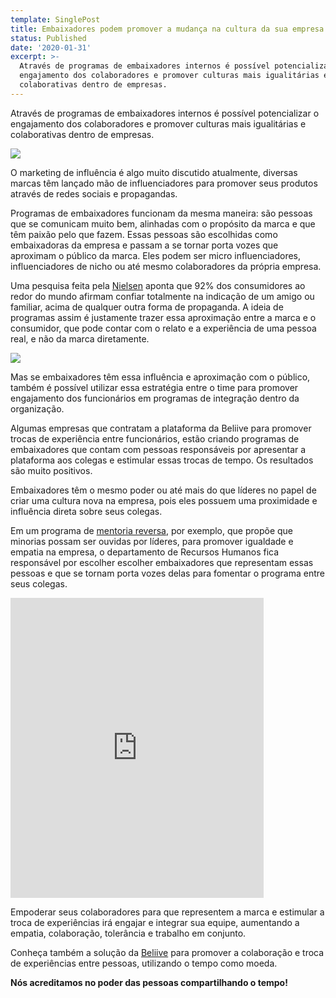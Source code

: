 ```yaml
---
template: SinglePost
title: Embaixadores podem promover a mudança na cultura da sua empresa
status: Published
date: '2020-01-31'
excerpt: >-
  Através de programas de embaixadores internos é possível potencializar o
  engajamento dos colaboradores e promover culturas mais igualitárias e
  colaborativas dentro de empresas.
---
```

Através de programas de embaixadores internos é possível potencializar o engajamento dos colaboradores e promover culturas mais igualitárias e colaborativas dentro de empresas.

![](/images/uploads/1_gpd6uskundeojyvarqpira.jpg)

O marketing de influência é algo muito discutido atualmente, diversas marcas têm lançado mão de influenciadores para promover seus produtos através de redes sociais e propagandas.

Programas de embaixadores funcionam da mesma maneira: são pessoas que se comunicam muito bem, alinhadas com o propósito da marca e que têm paixão pelo que fazem. Essas pessoas são escolhidas como embaixadoras da empresa e passam a se tornar porta vozes que aproximam o público da marca. Eles podem ser micro influenciadores, influenciadores de nicho ou até mesmo colaboradores da própria empresa.

Uma pesquisa feita pela [Nielsen](https://www.nielsen.com/us/en/insights/article/2012/consumer-trust-in-online-social-and-mobile-advertising-grows/) aponta que 92% dos consumidores ao redor do mundo afirmam confiar totalmente na indicação de um amigo ou familiar, acima de qualquer outra forma de propaganda. A ideia de programas assim é justamente trazer essa aproximação entre a marca e o consumidor, que pode contar com o relato e a experiência de uma pessoa real, e não da marca diretamente.

![](/images/uploads/1_-mjymctcl9fo9xr7en-opg.png)

Mas se embaixadores têm essa influência e aproximação com o público, também é possível utilizar essa estratégia entre o time para promover engajamento dos funcionários em programas de integração dentro da organização.

Algumas empresas que contratam a plataforma da Beliive para promover trocas de experiência entre funcionários, estão criando programas de embaixadores que contam com pessoas responsáveis por apresentar a plataforma aos colegas e estimular essas trocas de tempo. Os resultados são muito positivos.

Embaixadores têm o mesmo poder ou até mais do que líderes no papel de criar uma cultura nova na empresa, pois eles possuem uma proximidade e influência direta sobre seus colegas.

Em um programa de [mentoria reversa](https://blog.beliive.com/posts/mentoria-reversa-somando-novidade-e-tecnologia-com-experiencia/), por exemplo, que propõe que minorias possam ser ouvidas por líderes, para promover igualdade e empatia na empresa, o departamento de Recursos Humanos fica responsável por escolher escolher embaixadores que representam essas pessoas e que se tornam porta vozes delas para fomentar o programa entre seus colegas.

<iframe src="https://giphy.com/embed/MeSsGr6EgnlXq" width="405" height="480" frameBorder="0" class="giphy-embed" allowFullScreen></iframe><p><a href="https://giphy.com/gifs/MeSsGr6EgnlXq"></a></p>

Empoderar seus colaboradores para que representem a marca e estimular a troca de experiências irá engajar e integrar sua equipe, aumentando a empatia, colaboração, tolerância e trabalho em conjunto.

Conheça também a solução da [Beliive](https://beliive.com/for_companies) para promover a colaboração e troca de experiências entre pessoas, utilizando o tempo como moeda.

**Nós acreditamos no poder das pessoas compartilhando o tempo!**
